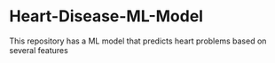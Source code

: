 # Heart-Disease-ML-Model
This repository has a ML model that predicts heart problems based on several features
